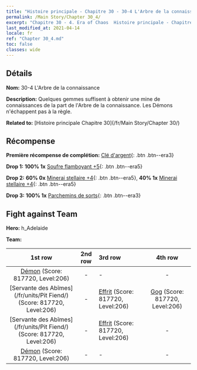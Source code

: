 ```yaml
---
title: "Histoire principale - Chapitre 30 - 30-4 L'Arbre de la connaissance"
permalink: /Main Story/Chapter 30_4/
excerpt: "Chapitre 30 - 4. Era of Chaos  Histoire principale - Chapitre 30_4. 30-4 L'Arbre de la connaissance"
last_modified_at: 2021-04-14
locale: fr
ref: "Chapter 30_4.md"
toc: false
classes: wide
---
```


## Détails

 **Nom:** 30-4 L'Arbre de la connaissance

 **Description:** Quelques gemmes suffisent à obtenir une mine de connaissances de la part de l'Arbre de la connaissance. Les Démons n'échappent pas à la règle.

 **Related to:** [Histoire principale Chapitre 30](/fr/Main Story/Chapter 30/)

## Récompense

 **Première récompense de complétion:** [Clé d'argent](/fr/Items/con_693/){: .btn .btn--era3}

 **Drop 1:** **100% 1x** [Soufre flamboyant +5](/fr/Items/mat_99/){: .btn .btn--era5}

 **Drop 2:** **60% 0x** [Minerai stellaire +4](/fr/Items/mat_89/){: .btn .btn--era5}, **40% 1x** [Minerai stellaire +4](/fr/Items/mat_89/){: .btn .btn--era5}

 **Drop 3:** **100% 1x** [Parchemins de sorts](/fr/Items/con_694/){: .btn .btn--era3}


## Fight against Team
 **Hero:** h_Adelaide

 **Team:**


  | 1st row | 2nd row | 3rd row | 4th row |
  |:----:|:----:|:----|:----:|
  | [Démon](/fr/units/Demon/) (Score: 817720, Level:206)  | - | - | - |
  | [Servante des Abîmes](/fr/units/Pit Fiend/) (Score: 817720, Level:206)  | - | [Effrit](/fr/units/Efreeti/) (Score: 817720, Level:206)  | [Gog](/fr/units/Gog/) (Score: 817720, Level:206)  |
  | [Servante des Abîmes](/fr/units/Pit Fiend/) (Score: 817720, Level:206)  | - | [Effrit](/fr/units/Efreeti/) (Score: 817720, Level:206)  | - |
  | [Démon](/fr/units/Demon/) (Score: 817720, Level:206)  | - | - | - |


